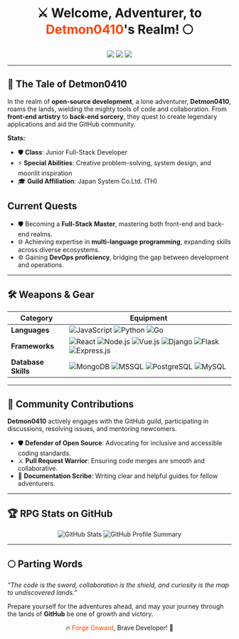 <h1 align="center">⚔️ Welcome, Adventurer, to <span style="color: #ff4500;">Detmon0410</span>'s Realm! 🌕</h1>

<p align="center">
  <img src="https://img.shields.io/badge/-Code%20Crafter-yellow?style=for-the-badge&logo=github" />
  <img src="https://img.shields.io/badge/-Problem%20Striker%20-red?style=for-the-badge&logo=opensourceinitiative" />
  <img src="https://img.shields.io/badge/-Moonlit%20Explorer-black?style=for-the-badge" />
</p>

---

## 📜 The Tale of Detmon0410
In the realm of **open-source development**, a lone adventurer, **Detmon0410**, roams the lands, wielding the mighty tools of code and collaboration. From **front-end artistry** to **back-end sorcery**, they quest to create legendary applications and aid the GitHub community.

**Stats:**
- 🛡️ **Class**: Junior Full-Stack Developer  
- ⚡ **Special Abilities**: Creative problem-solving, system design, and moonlit inspiration  
- 🎓 **Guild Affiliation**: Japan System Co.Ltd. (TH)
## **Current Quests**
- 🛡️ Becoming a **Full-Stack Master**, mastering both front-end and back-end realms.  
- 🌐 Achieving expertise in **multi-language programming**, expanding skills across diverse ecosystems.  
- ⚙️ Gaining **DevOps proficiency**, bridging the gap between development and operations.  


---

## 🛠️ Weapons & Gear
| **Category**       | **Equipment**                                  |
|---------------------|-----------------------------------------------|
| **Languages**       | ![JavaScript](https://img.shields.io/badge/-JavaScript-yellow?style=flat-square&logo=javascript) ![Python](https://img.shields.io/badge/-Python-red?style=flat-square&logo=python) ![Go](https://img.shields.io/badge/-Go-black?style=flat-square&logo=go) |
| **Frameworks**      | ![React](https://img.shields.io/badge/-React-yellow?style=flat-square&logo=react) ![Node.js](https://img.shields.io/badge/-Node.js-black?style=flat-square&logo=nodedotjs) ![Vue.js](https://img.shields.io/badge/-Vue.js-green?style=flat-square&logo=vue.js) ![Django](https://img.shields.io/badge/-Django-darkgreen?style=flat-square&logo=django) ![Flask](https://img.shields.io/badge/-Flask-lightgrey?style=flat-square&logo=flask) ![Express.js](https://img.shields.io/badge/-Express.js-black?style=flat-square&logo=express) |
| **Database Skills**  | ![MongoDB](https://img.shields.io/badge/-MongoDB-green?style=flat-square&logo=mongodb) ![MSSQL](https://img.shields.io/badge/-MSSQL-blue?style=flat-square&logo=microsoftsqlserver) ![PostgreSQL](https://img.shields.io/badge/-PostgreSQL-blue?style=flat-square&logo=postgresql) ![MySQL](https://img.shields.io/badge/-MySQL-orange?style=flat-square&logo=mysql) |


---

## 🔮 Community Contributions
**Detmon0410** actively engages with the GitHub guild, participating in discussions, resolving issues, and mentoring newcomers. 

- 🛡️ **Defender of Open Source**: Advocating for inclusive and accessible coding standards.  
- ⚔️ **Pull Request Warrior**: Ensuring code merges are smooth and collaborative.  
- 📜 **Documentation Scribe**: Writing clear and helpful guides for fellow adventurers.  

---

## 🏆 RPG Stats on GitHub
<p align="center">
  <img src="https://github-readme-stats.vercel.app/api?username=Detmon0410&show_icons=true&theme=radical&hide=issues" alt="GitHub Stats" />
 
  <img src="https://github-profile-summary-cards.vercel.app/api/cards/profile-details?username=Detmon0410&theme=radical" alt="GitHub Profile Summary" />
</p>

---

## 🌕 Parting Words
_“The code is the sword, collaboration is the shield, and curiosity is the map to undiscovered lands.”_

Prepare yourself for the adventures ahead, and may your journey through the lands of **GitHub** be one of growth and victory.  

<p align="center">
  🔥 <span style="color: #ff4500;">Forge Onward</span>, Brave Developer! 🌌
</p>
